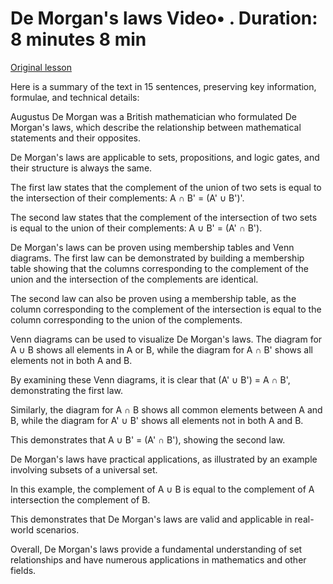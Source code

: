 # De Morgan's laws Video• . Duration: 8 minutes 8 min

[Original lesson](https://www.coursera.org/learn/uol-discrete-mathematics/lecture/MNAbf/de-morgans-laws)

Here is a summary of the text in 15 sentences, preserving key information, formulae, and technical details:

Augustus De Morgan was a British mathematician who formulated De Morgan's laws, which describe the relationship between mathematical statements and their opposites.

De Morgan's laws are applicable to sets, propositions, and logic gates, and their structure is always the same.

The first law states that the complement of the union of two sets is equal to the intersection of their complements: A ∩ B' = (A' ∪ B')'.

The second law states that the complement of the intersection of two sets is equal to the union of their complements: A ∪ B' = (A' ∩ B').

De Morgan's laws can be proven using membership tables and Venn diagrams. The first law can be demonstrated by building a membership table showing that the columns corresponding to the complement of the union and the intersection of the complements are identical.

The second law can also be proven using a membership table, as the column corresponding to the complement of the intersection is equal to the column corresponding to the union of the complements.

Venn diagrams can be used to visualize De Morgan's laws. The diagram for A ∪ B shows all elements in A or B, while the diagram for A ∩ B' shows all elements not in both A and B.

By examining these Venn diagrams, it is clear that (A' ∪ B') = A ∩ B', demonstrating the first law.

Similarly, the diagram for A ∩ B shows all common elements between A and B, while the diagram for A' ∪ B' shows all elements not in both A and B.

This demonstrates that A ∪ B' = (A' ∩ B'), showing the second law.

De Morgan's laws have practical applications, as illustrated by an example involving subsets of a universal set.

In this example, the complement of A ∪ B is equal to the complement of A intersection the complement of B.

This demonstrates that De Morgan's laws are valid and applicable in real-world scenarios.

Overall, De Morgan's laws provide a fundamental understanding of set relationships and have numerous applications in mathematics and other fields.

